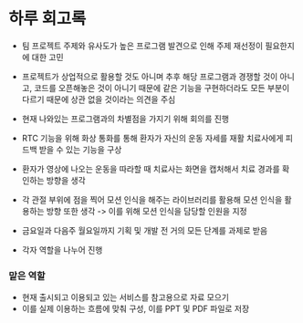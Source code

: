 # 하루 회고록

- 팀 프로젝트 주제와 유사도가 높은 프로그램 발견으로 인해 주제 재선정이 필요한지에 대한 고민

- 프로젝트가 상업적으로 활용할 것도 아니며 추후 해당 프로그램과 경쟁할 것이 아니고, 코드를 오픈해놓은 것이 아니기 때문에 같은 기능을 구현하더라도 모든 부분이 다르기 때문에 상관 없을 것이라는 의견을 주심

- 현재 나와있는 프로그램과의 차별점을 가지기 위해 회의를 진행

- RTC 기능을 위해 화상 통화를 통해 환자가 자신의 운동 자세를 재활 치료사에게 피드백 받을 수 있는 기능을 구상

- 환자가 영상에 나오는 운동을 따라할 때 치료사는 화면을 캡처해서 치료 경과를 확인하는 방향을 생각

- 각 관절 부위에 점을 찍어 모션 인식을 해주는 라이브러리를 활용해 모션 인식을 활용하는 방향 또한 생각 -> 이를 위해 모션 인식을 담당할 인원을 지정

- 금요일과 다음주 월요일까지 기획 및 개발 전 거의 모든 단계를 과제로 받음

- 각자 역할을 나누어 진행



### 맡은 역할
- 현재 출시되고 이용되고 있는 서비스를 참고용으로 자료 모으기
- 이를 실제 이용하는 흐름에 맞춰 구성, 이를 PPT 및 PDF 파일로 저장
